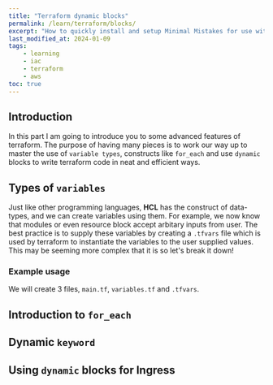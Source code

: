 ```yaml
---
title: "Terraform dynamic blocks"
permalink: /learn/terraform/blocks/
excerpt: "How to quickly install and setup Minimal Mistakes for use with GitHub Pages."
last_modified_at: 2024-01-09
tags:
    - learning
    - iac
    - terraform
    - aws
toc: true
---
```


## Introduction
In this part I am going to introduce you to some advanced features of terraform. The purpose of having many pieces is to work our way up to master the use of `variable types`, constructs like `for_each` and use `dynamic` blocks to write terraform code in neat and efficient ways.

## Types of `variables`
Just like other programming languages, __HCL__ has the construct of data-types, and we can create variables using them. For example, we now know that modules or even resource block accept arbitary inputs from user. The best practice is to supply these variables by creating a `.tfvars` file which is used by terraform to instantiate the variables to the user supplied values. This may be seeming more complex that it is so let's break it down!

### Example usage
We will create 3 files, `main.tf`, `variables.tf` and `.tfvars`. 

## Introduction to `for_each`

## Dynamic `keyword`

## Using `dynamic` blocks for Ingress